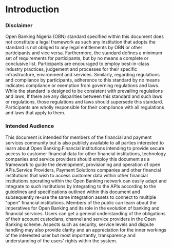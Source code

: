 # Introduction

### Disclaimer <a href="disclaimer" id="disclaimer"></a>

Open Banking Nigeria (OBN) standard specified within this document does not constitute a legal framework as such any institution that adopts the standard is not obliged to any legal entitlements by OBN or other participants and vice versa. Furthermore, the standard defines a minimum set of requirements for participants, but by no means a complete or conclusive list. Participants are encouraged to employ best-in-class industry practices, judgement and processes for their specific infrastructure, environment and services. Similarly, regarding regulations and compliance by participants, adherence to this standard by no means indicates compliance or exemption from governing regulations and laws. While the standard is designed to be consistent with prevailing regulations and laws, If there are any disparities between this standard and such laws or regulations, those regulations and laws should supersede this standard. Participants are wholly responsible for their compliance with all regulations and laws that apply to them.

### Intended Audience <a href="intended-audience" id="intended-audience"></a>

This document is intended for members of the financial and payment services community but is also publicly available to all parties interested to learn about Open Banking.Financial institutions intending to provide secure access to customer financial data for other financial institutions, technology companies and service providers should employ this document as a framework to guide the development, provisioning and operation of open APIs.Service Providers, Payment Solutions companies and other financial institutions that wish to access customer data within other financial institutions operating within the Open Banking network can easily adapt and integrate to such institutions by integrating to the APIs according to the guidelines and specifications outlined within this document and subsequently re-use the same integration assets to connect to multiple "open" financial institutions. Members of the public can learn about the imperatives for Open Banking and its role in the evolution of banking and financial services. Users can get a general understanding of the obligations of their account custodians, channel and service providers in the Open Banking scheme. Aspects such as security, service levels and dispute handling may also provide clarity and an appreciation for the inner workings of the interested user but most importantly, transparency and understanding of the users' rights within the system.
